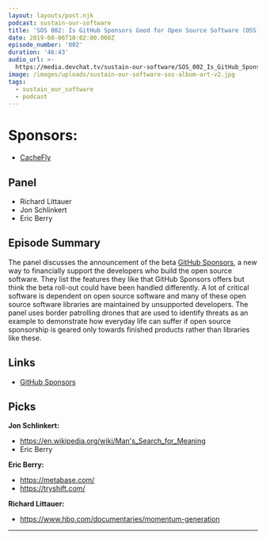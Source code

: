 ```yaml
---
layout: layouts/post.njk
podcast: sustain-our-software
title: 'SOS 002: Is GitHub Sponsors Good for Open Source Software (OSS)'
date: 2019-08-06T10:02:00.000Z
episode_number: '002'
duration: '46:43'
audio_url: >-
  https://media.devchat.tv/sustain-our-software/SOS_002_Is_GitHub_Sponsors_Good_for_OSS.mp3
image: /images/uploads/sustain-our-software-sos-album-art-v2.jpg
tags:
  - sustain_our_software
  - podcast
---
```

# Sponsors:

* [CacheFly](https://www.cachefly.com/)

## Panel

* Richard Littauer
* Jon Schlinkert 
* Eric Berry

## Episode Summary

The panel discusses the announcement of the beta [GitHub Sponsors](https://github.com/sponsors), a new way to financially support the developers who build the open source software. They list the features they like that GitHub Sponsors offers but think the beta roll-out could have been handled differently. A lot of critical software is dependent on open source software and many of these open source software libraries are maintained by unsupported developers. The panel uses border patrolling drones that are used to identify threats as an example to demonstrate how everyday life can suffer if open source sponsorship is geared only towards finished products rather than libraries like these.

## Links

* [GitHub Sponsors](https://github.com/sponsors)

## Picks

**Jon Schlinkert:**

* <https://en.wikipedia.org/wiki/Man's_Search_for_Meaning>
* Eric Berry

**Eric Berry:**

* <https://metabase.com/>
* <https://tryshift.com/>

**Richard Littauer:**

* <https://www.hbo.com/documentaries/momentum-generation>

- - -
